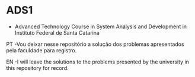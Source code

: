# ADS1
- Advanced Technology Course in System Analysis and Development in Instituto Federal de Santa Catarina

PT -Vou deixar nesse repositório a solução dos problemas apresentados pela faculdade para registro.

EN -I will leave the solutions to the problems presented by the university in this repository for record.
